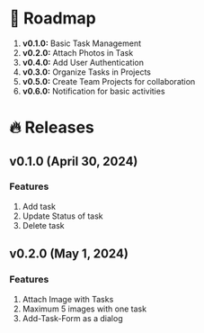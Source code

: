# 🚧 Roadmap

1.  **v0.1.0:** Basic Task Management
2.  **v0.2.0:** Attach Photos in Task
3.  **v0.4.0:** Add User Authentication
4.  **v0.3.0:** Organize Tasks in Projects
5.  **v0.5.0:** Create Team Projects for collaboration
6.  **v0.6.0:** Notification for basic activities

# 🔥 Releases

## v0.1.0 (April 30, 2024)

### Features

1. Add task
2. Update Status of task
3. Delete task

## v0.2.0 (May 1, 2024)

### Features

1. Attach Image with Tasks
2. Maximum 5 images with one task
3. Add-Task-Form as a dialog
